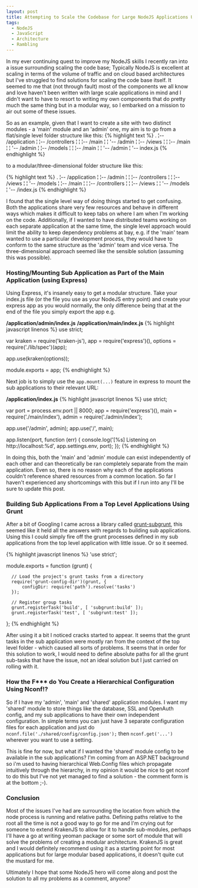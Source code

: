 ```yaml
---
layout: post
title: Attempting to Scale the Codebase for Large NodeJS Applications Using a Modular Architecture
tags:
  - NodeJS
  - JavaScript
  - Architecture
  - Rambling
---
```

In my ever continuing quest to improve my NodeJS skills I recently ran into a issue surrounding scaling the code base; Typically NodeJS is excellent at scaling in terms of the volume of traffic and on cloud based architectures but I've struggled to find solutions for scaling the code base itself. It seemed to me that (not through fault) most of the components we all know and love haven't been written with large scale applications in mind and I didn't want to have to resort to writing my own components that do pretty much the same thing but in a modular way, so I embarked on a mission to air out some of these issues.

So as an example, given that I want to create a site with two distinct modules - a 'main' module and an 'admin' one, my aim is to go from a flat/single level folder structure like this:
{% highlight text %}
    .
    ¦-- /application
    ¦   ¦-- /controllers
    ¦   ¦   ¦-- /main
    ¦   ¦   '-- /admin
    ¦   ¦-- /views
    ¦   ¦   ¦-- /main
    ¦   ¦   '-- /admin
    ¦   ¦-- /models
    ¦   ¦   ¦-- /main
    ¦   ¦   '-- /admin
    ¦   '-- index.js
{% endhighlight %}

to a modular/three-dimensional folder structure like this:

{% highlight text %}
    .
    ¦-- /application
    ¦  ¦-- /admin
    ¦  ¦   ¦-- /controllers
    ¦  ¦   ¦-- /views
    ¦  ¦   '-- /models
    ¦  ¦-- /main
    ¦  ¦   ¦-- /controllers
    ¦  ¦   ¦-- /views
    ¦  ¦   '-- /models
    ¦  '-- /index.js
{% endhighlight %}


I found that the single level way of doing things started to get confusing. Both the applications share very few resources and behave in different ways which makes it difficult to keep tabs on where I am when I'm working on the code. Additionally, if I wanted to have distributed teams working on each separate application at the same time, the single level approach would limit the ability to keep dependency problems at bay, e.g. if the 'main' team wanted to use a particular development process, they would have to conform to the same structure as the 'admin' team and vice versa.
The three-dimensional approach seemed like the sensible solution (assuming this was possible).

### Hosting/Mounting Sub Application as Part of the Main Application (using Express)
Using Express, it's insanely easy to get a modular structure.
Take your index.js file (or the file you use as your NodeJS entry point) and create your express app as you would normally, the only difference being that at the end of the file you simply export the app e.g.

**/application/admin/index.js**
**/application/main/index.js**
{% highlight javascript linenos %}
  use strict;

  var kraken = require('kraken-js'),
      app = require('express')(),
      options = require('./lib/spec')(app);

  app.use(kraken(options));

  module.exports = app;
{% endhighlight %}

Next job is to simply use the `app.mount(...)` feature in express to mount the sub applications to their relevant URL:

**/application/index.js**
{% highlight javascript linenos %}
  use strict;

  var port = process.env.port || 8000;
      app = require('express')(),
      main = require('./main/index'),
      admin = require('./admin/index');


  app.use('/admin', admin);
  app.use('/', main);


  app.listen(port, function (err) {
      console.log('[%s] Listening on http://localhost:%d',
                   app.settings.env, port);
  });
{% endhighlight %}

In doing this, both the 'main' and 'admin' module can exist independently of each other and can theoretically be ran completely separate from the main application. Even so, there is no reason why each of the applications couldn't reference shared resources from a common location. So far I haven't experienced any shortcomings with this but if I run into any I'll be sure to update this post.

### Building Sub Applications From a Top Level Applications Using Grunt
After a bit of Googling I came across a library called [grunt-subgrunt](https://github.com/tusbar/grunt-subgrunt, "grunt-subgrunt on github"), this seemed like it held all the answers with regards to building sub applications. Using this I could simply fire off the grunt processes defined in my sub applications from the top level application with little issue. Or so it seemed.

{% highlight javascript linenos %}
  'use strict';

  module.exports = function (grunt) {

      // Load the project's grunt tasks from a directory
      require('grunt-config-dir')(grunt, {
          configDir: require('path').resolve('tasks')
      });

      // Register group tasks
      grunt.registerTask('build', [ 'subgrunt:build' ]);
      grunt.registerTask('test', [ 'subgrunt:test' ]);
  };
{% endhighlight %}

After using it a bit I noticed cracks started to appear. It seems that the grunt tasks in the sub application were mostly ran from the context of the top level folder - which caused all sorts of problems. It seems that in order for this solution to work, I would need to define absolute paths for all the grunt sub-tasks that have the issue, not an ideal solution but I just carried on rolling with it.

### How the F*** do You Create a Hierarchical Configuration Using Nconf!?
So if I have my 'admin', 'main' and 'shared' application modules. I want my 'shared' module to store things like the database, SSL and OpenAuth config, and my sub applications to have their own independent configuration. 
In simple terms you can just have 3 separate configuration files for each application and just do `nconf.file('./shared/config/config.json');` then `nconf.get('...')` wherever you want to use a setting. 

This is fine for now, but what if I wanted the 'shared' module config to be available in the sub applications? I'm coming from an ASP.NET background so i'm used to having hierarchical Web.Config files which propagate intuitively through the hierarchy, in my opinion it would be nice to get nconf to do this but I've not yet managed to find a solution - the comment form is at the bottom ;-).

### Conclusion
Most of the issues I've had are surrounding the location from which the node process is running and relative paths. Defining paths relative to the root all the time is not a good way to go for me and I'm crying out for someone to extend KrakenJS to allow for it to handle sub-modules, perhaps I'll have a go at writing yeoman package or some sort of module that will solve the problems of creating a modular architecture. KrakenJS is great and I would definitely recommend using it as a starting point for most applications but for large modular based applications, it doesn't quite cut the mustard for me.

Ultimately I hope that some NodeJS hero will come along and post the solution to all my problems as a comment, anyone?
